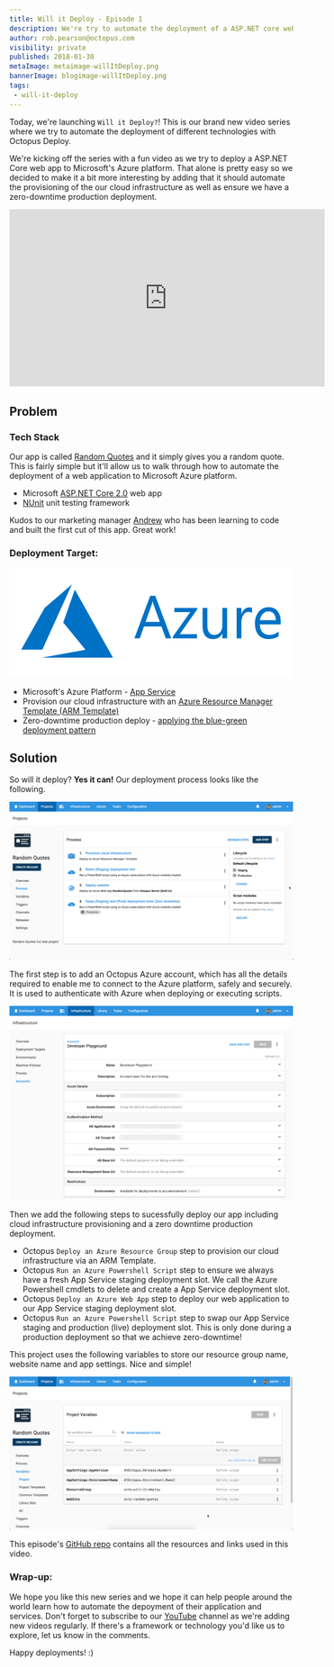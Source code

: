 ```yaml
---
title: Will it Deploy - Episode 1
description: We're try to automate the deployment of a ASP.NET core web app to Microsoft's Azure platform with infrastructure provisioning and zero production downtime.
author: rob.pearson@octopus.com
visibility: private
published: 2018-01-30
metaImage: metaimage-willItDeploy.png
bannerImage: blogimage-willItDeploy.png
tags:
 - will-it-deploy
---
```


Today, we're launching `Will it Deploy?`! This is our brand new video series where we try to automate the deployment of different technologies with Octopus Deploy. 

We're kicking off the series with a fun video as we try to deploy a ASP.NET Core web app to Microsoft's Azure platform. That alone is pretty easy so we decided to make it a bit more interesting by adding that it should automate the provisioning of the our cloud infrastructure as well as ensure we have a zero-downtime production deployment. 

<iframe width="560" height="315" src="https://www.youtube.com/embed/Z77T3SHRLKE" frameborder="0" allow="autoplay; encrypted-media" allowfullscreen></iframe>

## Problem

### Tech Stack

Our app is called [Random Quotes](https://github.com/OctopusSamples/RandomQuotes) and it simply gives you a random quote. This is fairly simple but it'll allow us to walk through how to automate the deployment of a web application to Microsoft Azure platform.

* Microsoft [ASP.NET Core 2.0](https://docs.microsoft.com/en-us/aspnet/core/) web app
* [NUnit](http://nunit.org/) unit testing framework

Kudos to our marketing manager [Andrew](https://twitter.com/andrewmaherbne) who has been learning to code and built the first cut of this app. Great work! 

### Deployment Target: 

![Microsoft Azure logo](will-it-deploy-azure-logo.png "width=500")

* Microsoft's Azure Platform - [App Service](https://azure.microsoft.com/en-au/services/app-service/)
* Provision our cloud infrastructure with an [Azure Resource Manager Template (ARM Template)](https://docs.microsoft.com/en-us/azure/azure-resource-manager/resource-group-overview)
* Zero-downtime production deploy - [applying the blue-green deployment pattern](https://octopus.com/docs/deploying-applications/deploying-to-azure/deploying-a-package-to-an-azure-web-app/using-deployment-slots-with-azure-web-apps)

## Solution

So will it deploy? **Yes it can!** Our deployment process looks like the following.

![Octopus deployment process](will-it-deploy-deployment-process.png "width=500")

The first step is to add an Octopus Azure account, which has all the details required to enable me to connect to the Azure platform, safely and securely. It is used to authenticate with Azure when deploying or executing scripts.

![Octopus Azure account](will-it-deploy-azure-account.png "width=500")

Then we add the following steps to sucessfully deploy our app including cloud infrastructure provisioning and a zero downtime production deployment.

- Octopus `Deploy an Azure Resource Group` step to provision our cloud infrastructure via an ARM Template.
- Octopus `Run an Azure Powershell Script` step to ensure we always have a fresh App Service staging deployment slot. We call the Azure Powershell cmdlets to delete and create a App Service deployment slot.
- Octopus `Deploy an Azure Web App` step to deploy our web application to our App Service staging deployment slot.
- Octopus `Run an Azure Powershell Script` step to swap our App Service staging and production (live) deployment slot. This is only done during a production deployment so that we achieve zero-downtime!

This project uses the following variables to store our resource group name, website name and app settings. Nice and simple!

![Project variables](will-it-deploy-project-variables.png "width=500")

This episode's [GitHub repo](https://github.com/OctopusSamples/WillItDeploy-Episode001) contains all the resources and links used in this video.

### Wrap-up: 

We hope you like this new series and we hope it can help people around the world learn how to automate the depoyment of their application and services.  Don't forget to subscribe to our [YouTube](https://youtube.com/octopusdeploy) channel as we're adding new videos regularly. If there's a framework or technology you'd like us to explore, let us know in the comments.

Happy deployments! :)